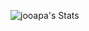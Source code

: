 ![jooapa's Stats](https://github-readme-stats.vercel.app/api?username=jooapa&theme=vue-dark&show_icons=true&hide_border=true&count_private=true)

